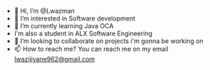 - 👋 Hi, I’m @Lwazman
- 👀 I’m interested in Software development 
- 🌱 I’m currently learning Java OCA
- I'm also a student in ALX Software Engineering 
- 💞️ I’m looking to collaborate on projects i'm gonna be working on
- 📫 How to reach me? You can reach me on my email lwazijiyane962@gmail.com

<!---
Lwazman/Lwazman is a ✨ special ✨ repository because its `README.md` (this file) appears on your GitHub profile.
You can click the Preview link to take a look at your changes.
--->
